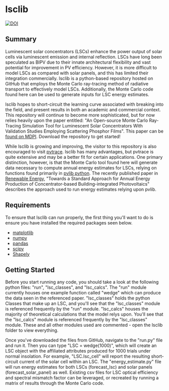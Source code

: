 # lsclib

[![DOI](https://zenodo.org/badge/313684595.svg)](https://zenodo.org/badge/latestdoi/313684595)

## Summary 
Luminescent solar concentrators (LSCs) enhance the power output of solar cells via luminescent emission and internal reflection.
LSCs have long been speculated as BIPV due to their innate architectural flexibility and vast potential for improvement in PV efficiency.
However, it is more difficult to model LSCs as compared with solar panels, and this has limited their integration commercially. lsclib
is a python-based repository hosted on GitHub that employs the Monte Carlo ray-tracing method of radiative transport to effectively model LSCs.
Additionally, the Monte Carlo code found here can be used to generate inputs for LSC energy estimates.

lsclib hopes to short-circuit the learning curve associated with breaking into the field, and present results in both an academic and
commercial context. This repository will continue to become more sophisticated, but for now relies heavily upon the paper entitled: 
"An Open-source Monte Carlo Ray-Tracing Simulation Tool for Luminescent Solar Concentrators With Validation Studies Employing Scattering Phosphor Films".
This paper can be [found on MDPI](https://www.mdpi.com/1996-1073/14/2/455).
Download the repository to get started!

While lsclib is growing and improving, the visitor to this repository is also encouraged to visit [pvtrace](https://github.com/danieljfarrell/pvtrace). 
lsclib has many advantages, but pvtrace is quite extensive and may be a better fit for certain applications. One primary distinction, however, is that the Monte Carlo tool found here will generate data necessary to compute annual energy estimates for LSCs, relying on functions found primarily in [pvlib python](https://pvlib-python.readthedocs.io/en/stable/). The recently published paper in [Renewable Energy](https://www.sciencedirect.com/science/article/abs/pii/S0960148121018759?via%3Dihub), "Towards a Standard Approach for Annual Energy Production of Concentrator-based Building-integrated Photovoltaics" describes the approach used to run energy estimates relying upon pvlib.
	
## Requirements
To ensure that lsclib can run properly, the first thing you'll want to do is ensure you have installed the required packages seen below.
- [matplotlib](https://pypi.org/project/matplotlib/)
- [numpy](https://pypi.org/project/numpy/)
- [pandas](https://pypi.org/project/pandas/)
- [scipy](https://pypi.org/project/scipy/)
- [Shapely](https://pypi.org/project/Shapely/)

## Getting Started
Before you start running any code, you should take a look at the following python files: "run", "lsc_classes", and "lsc_calcs". The "run" module currently houses
one example function called "wedge" which can produce the data seen in the referenced paper. "lsc_classes" holds the python Classes that make up an LSC, and you'll
see that the "lsc_classes" module is referenced frequently by the "run" module. "lsc_calcs" houses the majority of theoretical calculations that the model relys upon.
You'll see that the "lsc_calcs" module is referenced frequently by the "lsc_classes" module. These and all other modules used are commented - open the lsclib folder
to view everything.

Once you've downloaded the files from GitHub, navigate to the "run.py" file and run it. Then you can type "LSC = wedge(1000)", which will create an LSC object with the affiliated
attributes produced for 1000 trials under normal insolation. For example, "LSC.Isc_cell" will report the resulting short-circuit current of the solar cell within an LSC. The "energy_estimate.py" file will run energy estimates for both LSCs (forecast_lsc) and solar panels (forecast_solar_panel) as well. Existing csv files for LSC optical efficiency and spectral mismatch factor can be leveraged, or recreated by running a matrix of results through the Monte Carlo code.
